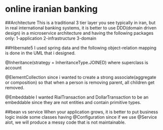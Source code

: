 # online iranian banking

##Architecture
This is a traditional 3 tier layer you see typically in iran, but in real international banking systems, it is better
to use DDD(domain driven design) in a microservice architecture and having the following packages only:
1-application
2-infrastructure
3-domain

##Hibernate5
I used spring data and the following object-relation mapping is done in the UML that 
i designed.
<p>@Inheritance(strategy = InheritanceType.JOINED) where superclass is account
<p>@ElementCollection since i wanted to create a strong associate(aggregate or composition) so that
when a person is removing parent, all children get removed.

<p>@Embeddable
I wanted RialTransaction and DollarTransaction to be an embeddable
since they are not entities and contain primitive types.

##bean vs service
When your application grows, it is better to put business logic inside
some classes having @Configuration since if we use @Service alot, we 
will produce a messy code that is not maintainable.







